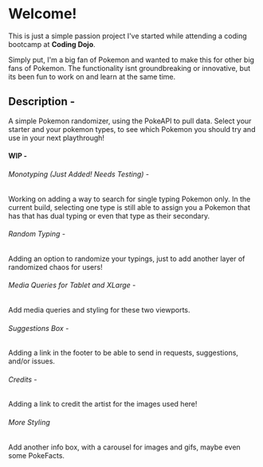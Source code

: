 # Welcome! 
 
 This is just a simple passion project I've started while attending a coding bootcamp at **Coding Dojo**. 

 Simply put, I'm a big fan of Pokemon and wanted to make this for other big fans of Pokemon. The functionality isnt groundbreaking or innovative, but its been fun to work on and learn at the same time.

 ## Description - 

 A simple Pokemon randomizer, using the PokeAPI to pull data. Select your starter and your pokemon types, to see which Pokemon you should try and use in your next playthrough!


 #### WIP - 

 ###### Monotyping (Just Added! Needs Testing) - 
 Working on adding a way to search for single typing Pokemon only. In the current build, selecting one type is still able to assign you a Pokemon that has that has dual typing or even that type as their secondary.

 ###### Random Typing -
 Adding an option to randomize your typings, just to add another layer of randomized chaos for users!

 ###### Media Queries for Tablet and XLarge -
 Add media queries and styling for these two viewports.

###### Suggestions Box -
Adding a link in the footer to be able to send in requests, suggestions, and/or issues.

###### Credits - 
Adding a link to credit the artist for the images used here!

###### More Styling
Add another info box, with a carousel for images and gifs, maybe even some PokeFacts.